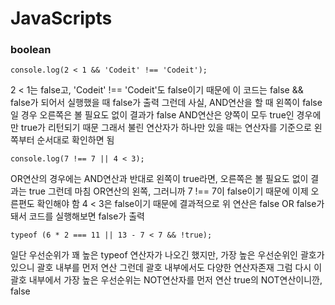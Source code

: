 # JavaScripts

### boolean

```
console.log(2 < 1 && 'Codeit' !== 'Codeit');
```

2 < 1는 false고, 'Codeit' !== 'Codeit'도 false이기 때문에 이 코드는 false && false가 되어서 실행했을 때 false가 출력
그런데 사실, AND연산을 할 때 왼쪽이 false일 경우 오른쪽은 볼 필요도 없이 결과가 false AND연산은 양쪽이 모두 true인 경우에만 true가 리턴되기 때문
그래서 불린 연산자가 하나만 있을 때는 연산자를 기준으로 왼쪽부터 순서대로 확인하면 됨

```
console.log(7 !== 7 || 4 < 3);
```

OR연산의 경우에는 AND연산과 반대로 왼쪽이 true라면, 오른쪽은 볼 필요도 없이 결과는 true
그런데 마침 OR연산의 왼쪽, 그러니까 7 !== 7이 false이기 때문에 이제 오른편도 확인해야 함
4 < 3은 false이기 때문에 결과적으로 위 연산은 false OR false가 돼서 코드를 실행해보면 false가 출력

```
typeof (6 * 2 === 11 || 13 - 7 < 7 && !true);
```
일단 우선순위가 꽤 높은 typeof 연산자가 나오긴 했지만, 가장 높은 우선순위인 괄호가 있으니 괄호 내부를 먼저 연산
그런데 괄호 내부에서도 다양한 연산자존재
그럼 다시 이 괄호 내부에서 가장 높은 우선순위는 NOT연산자를 먼저 연산
true의 NOT연산이니깐, false
